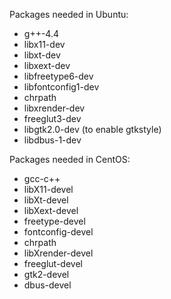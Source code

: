 Packages needed in Ubuntu:

- g++-4.4
- libx11-dev
- libxt-dev
- libxext-dev
- libfreetype6-dev
- libfontconfig1-dev
- chrpath
- libxrender-dev
- freeglut3-dev
- libgtk2.0-dev (to enable gtkstyle)
- libdbus-1-dev

Packages needed in CentOS:

- gcc-c++
- libX11-devel
- libXt-devel
- libXext-devel
- freetype-devel
- fontconfig-devel
- chrpath
- libXrender-devel
- freeglut-devel
- gtk2-devel
- dbus-devel
